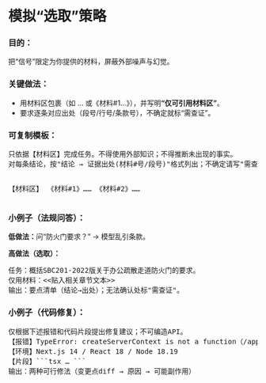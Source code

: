 ---
---

# 模拟“选取”策略

<div class="space-y-4">
  <div>
    <h3 class="font-semibold">目的：</h3>
    <p>把“信号”限定为你提供的材料，屏蔽外部噪声与幻觉。</p>
  </div>
  <div>
    <h3 class="font-semibold">关键做法：</h3>
    <ul class="list-disc list-inside">
      <li>用材料区包裹（如 ... 或《材料#1…》），并写明<strong>“仅可引用材料区”</strong>。</li>
      <li>要求逐条对应出处（段号/行号/条款号），不确定就标“需查证”。</li>
    </ul>
  </div>
  <div>
    <h3 class="font-semibold">可复制模板：</h3>
    <div class="bg-gray-100 p-4 rounded">
      <pre>只依据【材料区】完成任务。不得使用外部知识；不得推断未出现的事实。
对每条结论，按"结论 → 证据出处(材料#号/段号)"格式列出；不确定请写"需查证：…"。

【材料区】
《材料#1》……
《材料#2》……</pre>
    </div>
  </div>
  <div>
    <h3 class="font-semibold">小例子（法规问答）：</h3>
    <p><strong>低做法：</strong>问“防火门要求？” → 模型乱引条款。</p>
    <p><strong>高做法（选取）：</strong></p>
    <div class="bg-gray-100 p-4 rounded">
      <pre>任务：概括SBC201-2022版关于办公疏散走道防火门的要求。
仅用材料：&lt;&lt;贴入相关章节文本&gt;&gt;
输出：要点清单（结论→出处）；无法确认处标"需查证"。</pre>
    </div>
  </div>
  <div>
    <h3 class="font-semibold">小例子（代码修复）：</h3>
    <div class="bg-gray-100 p-4 rounded">
      <pre>仅根据下述报错和代码片段提出修复建议；不可编造API。
【报错】TypeError: createServerContext is not a function（/app/providers.tsx:12）
【环境】Next.js 14 / React 18 / Node 18.19
【片段】```tsx … ```
输出：两种可行修法（变更点diff → 原因 → 可能副作用）</pre>
    </div>
  </div>
</div>
